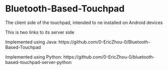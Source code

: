 # Bluetooth-Based-Touchpad

The client side of the touchpad, intended to ne installed on Android devices
<p>
This is two links to its server side
<p>
Implemented using Java: https://github.com/0-EricZhou-0/Bluetooth-Based-Touchpad
<p>
Implemented using Python: https://github.com/0-EricZhou-0/bluetooth-based-touchpad-server-python
